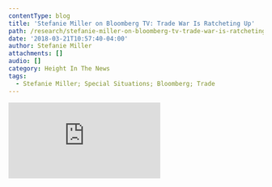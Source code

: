 ```yaml
---
contentType: blog
title: 'Stefanie Miller on Bloomberg TV: Trade War Is Ratcheting Up'
path: /research/stefanie-miller-on-bloomberg-tv-trade-war-is-ratcheting-up
date: '2018-03-21T10:57:40-04:00'
author: Stefanie Miller
attachments: []
audio: []
category: Height In The News
tags:
  - Stefanie Miller; Special Situations; Bloomberg; Trade
---
```

<iframe src="https://www.bloomberg.com/multimedia/api/embed/iframe?id=9877a81b-4a57-42e0-8176-c0d8407eff1b" allowscriptaccess="always" frameborder="0"></iframe>
